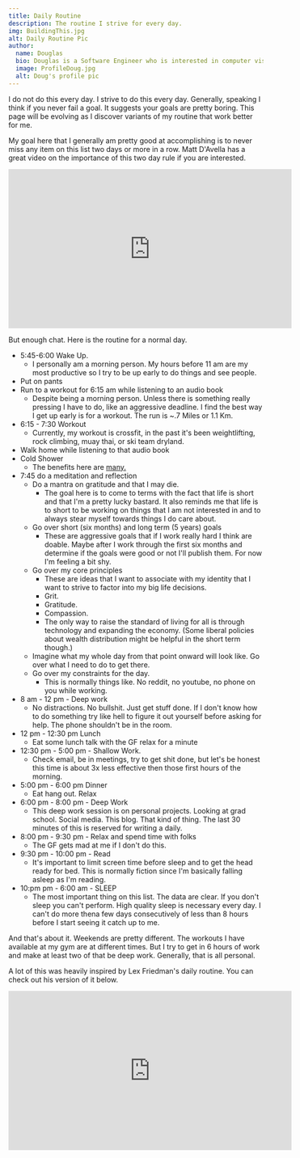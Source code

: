 ```yaml
---
title: Daily Routine
description: The routine I strive for every day.
img: BuildingThis.jpg
alt: Daily Routine Pic
author:
  name: Douglas
  bio: Douglas is a Software Engineer who is interested in computer vision and our quest for strong AI. He also is constantly looking for ways to push the envelope of his personal mental and physical fitness.
  image: ProfileDoug.jpg
  alt: Doug's profile pic
---
```


I do not do this every day. 
I strive to do this every day. Generally, speaking I think if you never fail a goal. It suggests your goals are pretty boring. This page will be evolving as I discover variants of my routine that work better for me.

My goal here that I generally am pretty good at accomplishing is to never miss any item on this list two days or more in a row. Matt D'Avella has a great video on the importance of this two day rule if you are interested.

<p align="center">
<iframe width="560" height="315" src="https://www.youtube.com/embed/bfLHTLQZ5nc" title="YouTube video player" frameborder="0" allow="accelerometer; autoplay; clipboard-write; encrypted-media; gyroscope; picture-in-picture" allowfullscreen></iframe>
</p>

But enough chat. Here is the routine for a normal day.

- 5:45-6:00 Wake Up.
  - I personally am a morning person. My hours before 11 am are my most productive so I try to be up early to do things and see people.
- Put on pants
- Run to a workout for 6:15 am while listening to an audio book
  - Despite being a morning person. Unless there is something really pressing I have to do, like an aggressive deadline. I find the best way I get up early is for a workout. The run is ~.7 Miles or 1.1 Km.
- 6:15 - 7:30 Workout 
  - Currently, my workout is crossfit, in the past it's been weightlifting, rock climbing, muay thai, or ski team dryland.
- Walk home while listening to that audio book
- Cold Shower
  - The benefits here are [many.](https://www.healthline.com/health/cold-shower-benefits)
- 7:45 do a meditation and reflection
  - Do a mantra on gratitude and that I may die.
    - The goal here is to come to terms with the fact that life is short and that I'm a pretty lucky bastard. It also reminds me that life is to short to be working on things that I am not interested in and to always stear myself towards things I do care about.
  - Go over short (six months) and long term (5 years) goals
    - These are aggressive goals that if I work really hard I think are doable. Maybe after I work through the first six months and determine if the goals were good or not I'll publish them. For now I'm feeling a bit shy.
  - Go over my core principles
    - These are ideas that I want to associate with my identity that I want to strive to factor into my big life decisions.
    - Grit.
    - Gratitude.
    - Compassion.
    - The only way to raise the standard of living for all is through technology and expanding the economy. (Some liberal policies about wealth distribution might be helpful in the short term though.)
  - Imagine what my whole day from that point onward will look like. Go over what I need to do to get there.
  - Go over my constraints for the day.
    - This is normally things like. No reddit, no youtube, no phone on you while working.
-  8 am - 12 pm - Deep work
    - No distractions. No bullshit. Just get stuff done. If I don't know how to do something try like hell to figure it out yourself before asking for help. The phone shouldn't be in the room.
- 12 pm - 12:30 pm Lunch
  - Eat some lunch talk with the GF relax for a minute
- 12:30 pm - 5:00 pm - Shallow Work. 
  - Check email, be in meetings, try to get shit done, but let's be honest this time is about 3x less effective then those first hours of the morning. 
- 5:00 pm - 6:00 pm Dinner 
  - Eat hang out. Relax
- 6:00 pm - 8:00 pm - Deep Work
  - This deep work session is on personal projects. Looking at grad school. Social media. This blog. That kind of thing. The last 30 minutes of this is reserved for writing a daily.
- 8:00 pm - 9:30 pm - Relax and spend time with folks
  - The GF gets mad at me if I don't do this.
- 9:30 pm - 10:00 pm - Read
  - It's important to limit screen time before sleep and to get the head ready for bed. This is normally fiction since I'm basically falling asleep as I'm reading.
- 10:pm pm - 6:00 am - SLEEP
  - The most important thing on this list. The data are clear. If you don't sleep you can't perform. High quality sleep is necessary every day. I can't do more thena few days consecutively of less than 8 hours before I start seeing it catch up to me.


And that's about it. Weekends are pretty different.
The workouts I have available at my gym are at different times. But I try to get in 6 hours of work and make at least two of that be deep work. Generally, that is all personal.

A lot of this was heavily inspired by Lex Friedman's daily routine. You can check out his version of it below.

<p align="center">
<iframe width="560" height="315" src="https://www.youtube.com/embed/0m3hGZvD-0s" title="YouTube video player" frameborder="0" allow="accelerometer; autoplay; clipboard-write; encrypted-media; gyroscope; picture-in-picture" allowfullscreen></iframe>
</p>